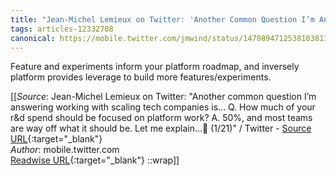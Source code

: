 ```yaml
---
title: "Jean-Michel Lemieux on Twitter: 'Another Common Question I’m Answering Working With Scaling Tech Companies Is… Q. How Much of Your R&d Spend Should Be Focused on Platform Work? A. 50%, and Most Teams Are Way Off What It Should Be. Let Me Explain…🧵 (1/21)' / Twitter (259626068)"
tags: articles-12332708
canonical: https://mobile.twitter.com/jmwind/status/1470894712538103813?s=21
---
```


Feature and experiments inform your platform roadmap, and inversely platform provides leverage to build more features/experiments.


[[_Source_: Jean-Michel Lemieux on Twitter: "Another common question I’m answering working with scaling tech companies is… Q. How much of your r&d spend should be focused on platform work? A. 50%, and most teams are way off what it should be. Let me explain…🧵 (1/21)" / Twitter - [Source URL](https://mobile.twitter.com/jmwind/status/1470894712538103813?s=21){:target="_blank"}<br>
_Author_: mobile.twitter.com<br>
[Readwise URL](https://readwise.io/open/259626068){:target="_blank"}
::wrap]]